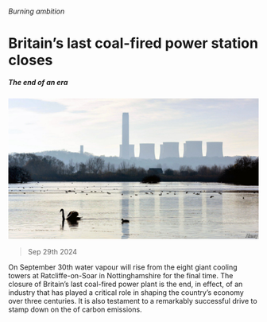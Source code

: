 ###### Burning ambition

# Britain’s last coal-fired power station closes 

##### The end of an era 

![image](images/20240928_BRP507.jpg) 

> Sep 29th 2024 

On September 30th water vapour will rise from the eight giant cooling towers at Ratcliffe-on-Soar in Nottinghamshire for the final time. The closure of Britain’s last coal-fired power plant is the end, in effect, of an industry that has played a critical role in shaping the country’s economy over three centuries. It is also testament to a remarkably successful drive to stamp down on the  of carbon emissions. 

